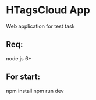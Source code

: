 # HTagsCloud App
Web application for test task


## Req:
node.js 6+

## For start:
npm install
npm run dev
